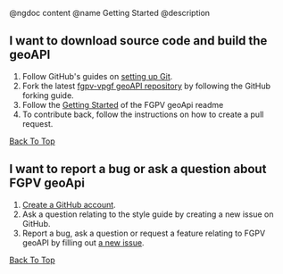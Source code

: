 @ngdoc content
@name Getting Started
@description

<a name="top" />

## I want to download source code and build the geoAPI
1. Follow GitHub's guides on [setting up Git](https://help.github.com/articles/set-up-git).
2. Fork the latest [fgpv-vpgf geoAPI repository](https://github.com/fgpv-vpgf/geoApi) by following the GitHub forking guide.
3. Follow the [Getting Started](https://github.com/fgpv-vpgf/geoApi#getting-started) of the FGPV geoApi readme
4. To contribute back, follow the instructions on how to create a pull request.

[Back To Top](#top)

## I want to report a bug or ask a question about FGPV geoApi
1. [Create a GitHub account](https://help.github.com/articles/signing-up-for-a-new-github-account).
2. Ask a question relating to the style guide by creating a new issue on GitHub.
3. Report a bug, ask a question or request a feature relating to FGPV geoAPI by filling out [a new issue](https://github.com/fgpv-vpgf/geoApi/issues/new).

[Back To Top](#top)
